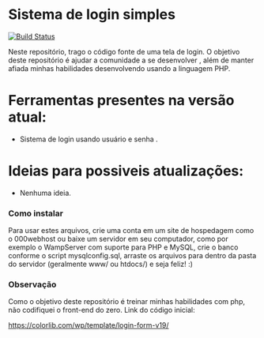 # Sistema de login simples

[![Build Status](https://travis-ci.org/joemccann/dillinger.svg?branch=master)](#)

Neste repositório, trago o código fonte de uma tela de login. O objetivo deste repositório é ajudar a comunidade a se desenvolver , além de manter afiada minhas habilidades desenvolvendo usando a linguagem PHP.

# Ferramentas presentes na versão atual:

  - Sistema de login usando usuário e senha .
  
# Ideias para possiveis atualizações:

- Nenhuma ideia.


### Como instalar

Para usar estes arquivos, crie uma conta em um site de hospedagem como o 000webhost ou baixe um servidor em seu computador, como por exemplo o WampServer com suporte para PHP e MySQL, crie o banco conforme o script mysqlconfig.sql, arraste os arquivos para dentro da pasta do servidor (geralmente www/ ou htdocs/) e seja feliz! :)

### Observação

Como o objetivo deste repositório é treinar minhas habilidades com php, não codifiquei o front-end do zero.
Link do código inicial:

https://colorlib.com/wp/template/login-form-v19/
